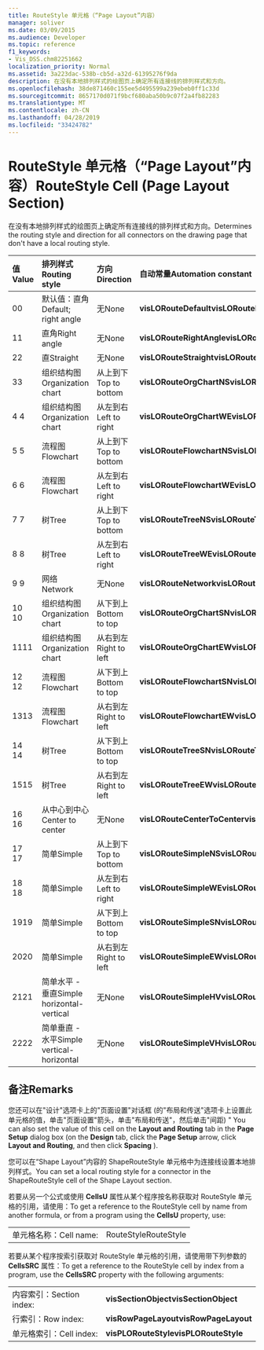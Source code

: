 ```yaml
---
title: RouteStyle 单元格（“Page Layout”内容）
manager: soliver
ms.date: 03/09/2015
ms.audience: Developer
ms.topic: reference
f1_keywords:
- Vis_DSS.chm82251662
localization_priority: Normal
ms.assetid: 3a223dac-538b-cb5d-a32d-61395276f9da
description: 在没有本地排列样式的绘图页上确定所有连接线的排列样式和方向。
ms.openlocfilehash: 38de871460c155ee5d495599a239ebeb0ff1c33d
ms.sourcegitcommit: 8657170d071f9bcf680aba50b9c07f2a4fb82283
ms.translationtype: MT
ms.contentlocale: zh-CN
ms.lasthandoff: 04/28/2019
ms.locfileid: "33424782"
---
```

# <a name="routestyle-cell-page-layout-section"></a><span data-ttu-id="3d3a5-103">RouteStyle 单元格（“Page Layout”内容）</span><span class="sxs-lookup"><span data-stu-id="3d3a5-103">RouteStyle Cell (Page Layout Section)</span></span>

<span data-ttu-id="3d3a5-104">在没有本地排列样式的绘图页上确定所有连接线的排列样式和方向。</span><span class="sxs-lookup"><span data-stu-id="3d3a5-104">Determines the routing style and direction for all connectors on the drawing page that don't have a local routing style.</span></span>
  
|<span data-ttu-id="3d3a5-105">**值**</span><span class="sxs-lookup"><span data-stu-id="3d3a5-105">**Value**</span></span>|<span data-ttu-id="3d3a5-106">**排列样式**</span><span class="sxs-lookup"><span data-stu-id="3d3a5-106">**Routing style**</span></span>|<span data-ttu-id="3d3a5-107">**方向**</span><span class="sxs-lookup"><span data-stu-id="3d3a5-107">**Direction**</span></span>|<span data-ttu-id="3d3a5-108">**自动常量**</span><span class="sxs-lookup"><span data-stu-id="3d3a5-108">**Automation constant**</span></span>|
|:-----|:-----|:-----|:-----|
|<span data-ttu-id="3d3a5-109">0</span><span class="sxs-lookup"><span data-stu-id="3d3a5-109">0</span></span>  <br/> |<span data-ttu-id="3d3a5-110">默认值：直角</span><span class="sxs-lookup"><span data-stu-id="3d3a5-110">Default; right angle</span></span>  <br/> |<span data-ttu-id="3d3a5-111">无</span><span class="sxs-lookup"><span data-stu-id="3d3a5-111">None</span></span>  <br/> |<span data-ttu-id="3d3a5-112">**visLORouteDefault**</span><span class="sxs-lookup"><span data-stu-id="3d3a5-112">**visLORouteDefault**</span></span> <br/> |
|<span data-ttu-id="3d3a5-113">1</span><span class="sxs-lookup"><span data-stu-id="3d3a5-113">1</span></span>  <br/> |<span data-ttu-id="3d3a5-114">直角</span><span class="sxs-lookup"><span data-stu-id="3d3a5-114">Right angle</span></span>  <br/> |<span data-ttu-id="3d3a5-115">无</span><span class="sxs-lookup"><span data-stu-id="3d3a5-115">None</span></span>  <br/> |<span data-ttu-id="3d3a5-116">**visLORouteRightAngle**</span><span class="sxs-lookup"><span data-stu-id="3d3a5-116">**visLORouteRightAngle**</span></span> <br/> |
|<span data-ttu-id="3d3a5-117">2</span><span class="sxs-lookup"><span data-stu-id="3d3a5-117">2</span></span>  <br/> |<span data-ttu-id="3d3a5-118">直</span><span class="sxs-lookup"><span data-stu-id="3d3a5-118">Straight</span></span>  <br/> |<span data-ttu-id="3d3a5-119">无</span><span class="sxs-lookup"><span data-stu-id="3d3a5-119">None</span></span>  <br/> |<span data-ttu-id="3d3a5-120">**visLORouteStraight**</span><span class="sxs-lookup"><span data-stu-id="3d3a5-120">**visLORouteStraight**</span></span> <br/> |
|<span data-ttu-id="3d3a5-121">3</span><span class="sxs-lookup"><span data-stu-id="3d3a5-121">3</span></span>  <br/> |<span data-ttu-id="3d3a5-122">组织结构图</span><span class="sxs-lookup"><span data-stu-id="3d3a5-122">Organization chart</span></span>  <br/> |<span data-ttu-id="3d3a5-123">从上到下</span><span class="sxs-lookup"><span data-stu-id="3d3a5-123">Top to bottom</span></span>  <br/> |<span data-ttu-id="3d3a5-124">**visLORouteOrgChartNS**</span><span class="sxs-lookup"><span data-stu-id="3d3a5-124">**visLORouteOrgChartNS**</span></span> <br/> |
|<span data-ttu-id="3d3a5-125">4 </span><span class="sxs-lookup"><span data-stu-id="3d3a5-125">4</span></span>  <br/> |<span data-ttu-id="3d3a5-126">组织结构图</span><span class="sxs-lookup"><span data-stu-id="3d3a5-126">Organization chart</span></span>  <br/> |<span data-ttu-id="3d3a5-127">从左到右</span><span class="sxs-lookup"><span data-stu-id="3d3a5-127">Left to right</span></span>  <br/> |<span data-ttu-id="3d3a5-128">**visLORouteOrgChartWE**</span><span class="sxs-lookup"><span data-stu-id="3d3a5-128">**visLORouteOrgChartWE**</span></span> <br/> |
|<span data-ttu-id="3d3a5-129">5 </span><span class="sxs-lookup"><span data-stu-id="3d3a5-129">5</span></span>  <br/> |<span data-ttu-id="3d3a5-130">流程图</span><span class="sxs-lookup"><span data-stu-id="3d3a5-130">Flowchart</span></span>  <br/> |<span data-ttu-id="3d3a5-131">从上到下</span><span class="sxs-lookup"><span data-stu-id="3d3a5-131">Top to bottom</span></span>  <br/> |<span data-ttu-id="3d3a5-132">**visLORouteFlowchartNS**</span><span class="sxs-lookup"><span data-stu-id="3d3a5-132">**visLORouteFlowchartNS**</span></span> <br/> |
|<span data-ttu-id="3d3a5-133">6 </span><span class="sxs-lookup"><span data-stu-id="3d3a5-133">6</span></span>  <br/> |<span data-ttu-id="3d3a5-134">流程图</span><span class="sxs-lookup"><span data-stu-id="3d3a5-134">Flowchart</span></span>  <br/> |<span data-ttu-id="3d3a5-135">从左到右</span><span class="sxs-lookup"><span data-stu-id="3d3a5-135">Left to right</span></span>  <br/> |<span data-ttu-id="3d3a5-136">**visLORouteFlowchartWE**</span><span class="sxs-lookup"><span data-stu-id="3d3a5-136">**visLORouteFlowchartWE**</span></span> <br/> |
|<span data-ttu-id="3d3a5-137">7 </span><span class="sxs-lookup"><span data-stu-id="3d3a5-137">7</span></span>  <br/> |<span data-ttu-id="3d3a5-138">树</span><span class="sxs-lookup"><span data-stu-id="3d3a5-138">Tree</span></span>  <br/> |<span data-ttu-id="3d3a5-139">从上到下</span><span class="sxs-lookup"><span data-stu-id="3d3a5-139">Top to bottom</span></span>  <br/> |<span data-ttu-id="3d3a5-140">**visLORouteTreeNS**</span><span class="sxs-lookup"><span data-stu-id="3d3a5-140">**visLORouteTreeNS**</span></span> <br/> |
|<span data-ttu-id="3d3a5-141">8 </span><span class="sxs-lookup"><span data-stu-id="3d3a5-141">8</span></span>  <br/> |<span data-ttu-id="3d3a5-142">树</span><span class="sxs-lookup"><span data-stu-id="3d3a5-142">Tree</span></span>  <br/> |<span data-ttu-id="3d3a5-143">从左到右</span><span class="sxs-lookup"><span data-stu-id="3d3a5-143">Left to right</span></span>  <br/> |<span data-ttu-id="3d3a5-144">**visLORouteTreeWE**</span><span class="sxs-lookup"><span data-stu-id="3d3a5-144">**visLORouteTreeWE**</span></span> <br/> |
|<span data-ttu-id="3d3a5-145">9 </span><span class="sxs-lookup"><span data-stu-id="3d3a5-145">9</span></span>  <br/> |<span data-ttu-id="3d3a5-146">网络</span><span class="sxs-lookup"><span data-stu-id="3d3a5-146">Network</span></span>  <br/> |<span data-ttu-id="3d3a5-147">无</span><span class="sxs-lookup"><span data-stu-id="3d3a5-147">None</span></span>  <br/> |<span data-ttu-id="3d3a5-148">**visLORouteNetwork**</span><span class="sxs-lookup"><span data-stu-id="3d3a5-148">**visLORouteNetwork**</span></span> <br/> |
|<span data-ttu-id="3d3a5-149">10  </span><span class="sxs-lookup"><span data-stu-id="3d3a5-149">10</span></span>  <br/> |<span data-ttu-id="3d3a5-150">组织结构图</span><span class="sxs-lookup"><span data-stu-id="3d3a5-150">Organization chart</span></span>  <br/> |<span data-ttu-id="3d3a5-151">从下到上</span><span class="sxs-lookup"><span data-stu-id="3d3a5-151">Bottom to top</span></span>  <br/> |<span data-ttu-id="3d3a5-152">**visLORouteOrgChartSN**</span><span class="sxs-lookup"><span data-stu-id="3d3a5-152">**visLORouteOrgChartSN**</span></span> <br/> |
|<span data-ttu-id="3d3a5-153">11</span><span class="sxs-lookup"><span data-stu-id="3d3a5-153">11</span></span>  <br/> |<span data-ttu-id="3d3a5-154">组织结构图</span><span class="sxs-lookup"><span data-stu-id="3d3a5-154">Organization chart</span></span>  <br/> |<span data-ttu-id="3d3a5-155">从右到左</span><span class="sxs-lookup"><span data-stu-id="3d3a5-155">Right to left</span></span>  <br/> |<span data-ttu-id="3d3a5-156">**visLORouteOrgChartEW**</span><span class="sxs-lookup"><span data-stu-id="3d3a5-156">**visLORouteOrgChartEW**</span></span> <br/> |
|<span data-ttu-id="3d3a5-157">12 </span><span class="sxs-lookup"><span data-stu-id="3d3a5-157">12</span></span>  <br/> |<span data-ttu-id="3d3a5-158">流程图</span><span class="sxs-lookup"><span data-stu-id="3d3a5-158">Flowchart</span></span>  <br/> |<span data-ttu-id="3d3a5-159">从下到上</span><span class="sxs-lookup"><span data-stu-id="3d3a5-159">Bottom to top</span></span>  <br/> |<span data-ttu-id="3d3a5-160">**visLORouteFlowchartSN**</span><span class="sxs-lookup"><span data-stu-id="3d3a5-160">**visLORouteFlowchartSN**</span></span> <br/> |
|<span data-ttu-id="3d3a5-161">13</span><span class="sxs-lookup"><span data-stu-id="3d3a5-161">13</span></span>  <br/> |<span data-ttu-id="3d3a5-162">流程图</span><span class="sxs-lookup"><span data-stu-id="3d3a5-162">Flowchart</span></span>  <br/> |<span data-ttu-id="3d3a5-163">从右到左</span><span class="sxs-lookup"><span data-stu-id="3d3a5-163">Right to left</span></span>  <br/> |<span data-ttu-id="3d3a5-164">**visLORouteFlowchartEW**</span><span class="sxs-lookup"><span data-stu-id="3d3a5-164">**visLORouteFlowchartEW**</span></span> <br/> |
|<span data-ttu-id="3d3a5-165">14 </span><span class="sxs-lookup"><span data-stu-id="3d3a5-165">14</span></span>  <br/> |<span data-ttu-id="3d3a5-166">树</span><span class="sxs-lookup"><span data-stu-id="3d3a5-166">Tree</span></span>  <br/> |<span data-ttu-id="3d3a5-167">从下到上</span><span class="sxs-lookup"><span data-stu-id="3d3a5-167">Bottom to top</span></span>  <br/> |<span data-ttu-id="3d3a5-168">**visLORouteTreeSN**</span><span class="sxs-lookup"><span data-stu-id="3d3a5-168">**visLORouteTreeSN**</span></span> <br/> |
|<span data-ttu-id="3d3a5-169">15</span><span class="sxs-lookup"><span data-stu-id="3d3a5-169">15</span></span>  <br/> |<span data-ttu-id="3d3a5-170">树</span><span class="sxs-lookup"><span data-stu-id="3d3a5-170">Tree</span></span>  <br/> |<span data-ttu-id="3d3a5-171">从右到左</span><span class="sxs-lookup"><span data-stu-id="3d3a5-171">Right to left</span></span>  <br/> |<span data-ttu-id="3d3a5-172">**visLORouteTreeEW**</span><span class="sxs-lookup"><span data-stu-id="3d3a5-172">**visLORouteTreeEW**</span></span> <br/> |
|<span data-ttu-id="3d3a5-173">16 </span><span class="sxs-lookup"><span data-stu-id="3d3a5-173">16</span></span>  <br/> |<span data-ttu-id="3d3a5-174">从中心到中心</span><span class="sxs-lookup"><span data-stu-id="3d3a5-174">Center to center</span></span>  <br/> |<span data-ttu-id="3d3a5-175">无</span><span class="sxs-lookup"><span data-stu-id="3d3a5-175">None</span></span>  <br/> |<span data-ttu-id="3d3a5-176">**visLORouteCenterToCenter**</span><span class="sxs-lookup"><span data-stu-id="3d3a5-176">**visLORouteCenterToCenter**</span></span> <br/> |
|<span data-ttu-id="3d3a5-177">17 </span><span class="sxs-lookup"><span data-stu-id="3d3a5-177">17</span></span>  <br/> |<span data-ttu-id="3d3a5-178">简单</span><span class="sxs-lookup"><span data-stu-id="3d3a5-178">Simple</span></span>  <br/> |<span data-ttu-id="3d3a5-179">从上到下</span><span class="sxs-lookup"><span data-stu-id="3d3a5-179">Top to bottom</span></span>  <br/> |<span data-ttu-id="3d3a5-180">**visLORouteSimpleNS**</span><span class="sxs-lookup"><span data-stu-id="3d3a5-180">**visLORouteSimpleNS**</span></span> <br/> |
|<span data-ttu-id="3d3a5-181">18 </span><span class="sxs-lookup"><span data-stu-id="3d3a5-181">18</span></span>  <br/> |<span data-ttu-id="3d3a5-182">简单</span><span class="sxs-lookup"><span data-stu-id="3d3a5-182">Simple</span></span>  <br/> |<span data-ttu-id="3d3a5-183">从左到右</span><span class="sxs-lookup"><span data-stu-id="3d3a5-183">Left to right</span></span>  <br/> |<span data-ttu-id="3d3a5-184">**visLORouteSimpleWE**</span><span class="sxs-lookup"><span data-stu-id="3d3a5-184">**visLORouteSimpleWE**</span></span> <br/> |
|<span data-ttu-id="3d3a5-185">19</span><span class="sxs-lookup"><span data-stu-id="3d3a5-185">19</span></span>  <br/> |<span data-ttu-id="3d3a5-186">简单</span><span class="sxs-lookup"><span data-stu-id="3d3a5-186">Simple</span></span>  <br/> |<span data-ttu-id="3d3a5-187">从下到上</span><span class="sxs-lookup"><span data-stu-id="3d3a5-187">Bottom to top</span></span>  <br/> |<span data-ttu-id="3d3a5-188">**visLORouteSimpleSN**</span><span class="sxs-lookup"><span data-stu-id="3d3a5-188">**visLORouteSimpleSN**</span></span> <br/> |
|<span data-ttu-id="3d3a5-189">20</span><span class="sxs-lookup"><span data-stu-id="3d3a5-189">20</span></span>  <br/> |<span data-ttu-id="3d3a5-190">简单</span><span class="sxs-lookup"><span data-stu-id="3d3a5-190">Simple</span></span>  <br/> |<span data-ttu-id="3d3a5-191">从右到左</span><span class="sxs-lookup"><span data-stu-id="3d3a5-191">Right to left</span></span>  <br/> |<span data-ttu-id="3d3a5-192">**visLORouteSimpleEW**</span><span class="sxs-lookup"><span data-stu-id="3d3a5-192">**visLORouteSimpleEW**</span></span> <br/> |
|<span data-ttu-id="3d3a5-193"> 21</span><span class="sxs-lookup"><span data-stu-id="3d3a5-193">21</span></span>  <br/> |<span data-ttu-id="3d3a5-194">简单水平 - 垂直</span><span class="sxs-lookup"><span data-stu-id="3d3a5-194">Simple horizontal-vertical</span></span>  <br/> |<span data-ttu-id="3d3a5-195">无</span><span class="sxs-lookup"><span data-stu-id="3d3a5-195">None</span></span>  <br/> |<span data-ttu-id="3d3a5-196">**visLORouteSimpleHV**</span><span class="sxs-lookup"><span data-stu-id="3d3a5-196">**visLORouteSimpleHV**</span></span> <br/> |
|<span data-ttu-id="3d3a5-197">22</span><span class="sxs-lookup"><span data-stu-id="3d3a5-197">22</span></span>  <br/> |<span data-ttu-id="3d3a5-198">简单垂直 - 水平</span><span class="sxs-lookup"><span data-stu-id="3d3a5-198">Simple vertical-horizontal</span></span>  <br/> |<span data-ttu-id="3d3a5-199">无</span><span class="sxs-lookup"><span data-stu-id="3d3a5-199">None</span></span>  <br/> |<span data-ttu-id="3d3a5-200">**visLORouteSimpleVH**</span><span class="sxs-lookup"><span data-stu-id="3d3a5-200">**visLORouteSimpleVH**</span></span> <br/> |
   
## <a name="remarks"></a><span data-ttu-id="3d3a5-201">备注</span><span class="sxs-lookup"><span data-stu-id="3d3a5-201">Remarks</span></span>

<span data-ttu-id="3d3a5-202">您还可以在"设计"选项卡上的"页面设置"对话框 (的"布局和传送"选项卡上设置此单元格的值，单击"页面设置"箭头，单击"布局和传送"，然后单击"间距) "  </span><span class="sxs-lookup"><span data-stu-id="3d3a5-202">You can also set the value of this cell on the **Layout and Routing** tab in the **Page Setup** dialog box (on the **Design** tab, click the **Page Setup** arrow, click **Layout and Routing**, and then click **Spacing** ).</span></span> 
  
<span data-ttu-id="3d3a5-203">您可以在“Shape Layout”内容的 ShapeRouteStyle 单元格中为连接线设置本地排列样式。</span><span class="sxs-lookup"><span data-stu-id="3d3a5-203">You can set a local routing style for a connector in the ShapeRouteStyle cell of the Shape Layout section.</span></span> 
  
<span data-ttu-id="3d3a5-204">若要从另一个公式或使用 **CellsU** 属性从某个程序按名称获取对 RouteStyle 单元格的引用，请使用：</span><span class="sxs-lookup"><span data-stu-id="3d3a5-204">To get a reference to the RouteStyle cell by name from another formula, or from a program using the **CellsU** property, use:</span></span> 
  
|||
|:-----|:-----|
|<span data-ttu-id="3d3a5-205">单元格名称：</span><span class="sxs-lookup"><span data-stu-id="3d3a5-205">Cell name:</span></span>  <br/> |<span data-ttu-id="3d3a5-206">RouteStyle</span><span class="sxs-lookup"><span data-stu-id="3d3a5-206">RouteStyle</span></span>  <br/> |
   
<span data-ttu-id="3d3a5-207">若要从某个程序按索引获取对 RouteStyle 单元格的引用，请使用带下列参数的 **CellsSRC** 属性：</span><span class="sxs-lookup"><span data-stu-id="3d3a5-207">To get a reference to the RouteStyle cell by index from a program, use the **CellsSRC** property with the following arguments:</span></span> 
  
|||
|:-----|:-----|
|<span data-ttu-id="3d3a5-208">内容索引：</span><span class="sxs-lookup"><span data-stu-id="3d3a5-208">Section index:</span></span>  <br/> |<span data-ttu-id="3d3a5-209">**visSectionObject**</span><span class="sxs-lookup"><span data-stu-id="3d3a5-209">**visSectionObject**</span></span> <br/> |
|<span data-ttu-id="3d3a5-210">行索引：</span><span class="sxs-lookup"><span data-stu-id="3d3a5-210">Row index:</span></span>  <br/> |<span data-ttu-id="3d3a5-211">**visRowPageLayout**</span><span class="sxs-lookup"><span data-stu-id="3d3a5-211">**visRowPageLayout**</span></span> <br/> |
|<span data-ttu-id="3d3a5-212">单元格索引：</span><span class="sxs-lookup"><span data-stu-id="3d3a5-212">Cell index:</span></span>  <br/> |<span data-ttu-id="3d3a5-213">**visPLORouteStyle**</span><span class="sxs-lookup"><span data-stu-id="3d3a5-213">**visPLORouteStyle**</span></span> <br/> |
   

